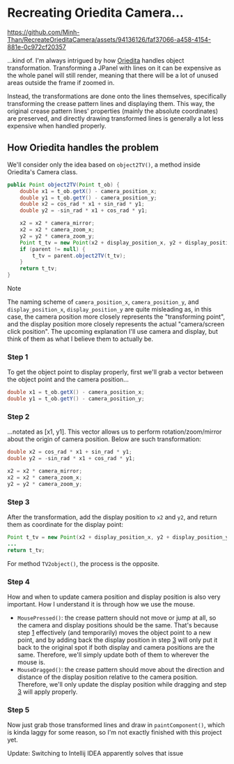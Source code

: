 # Recreating Oriedita Camera...


https://github.com/Minh-Than/RecreateOrieditaCamera/assets/94136126/faf37066-a458-4154-881e-0c972cf20357


...kind of. I'm always intrigued by how [Oriedita](https://github.com/oriedita/oriedita) handles object transformation. Transforming a JPanel with lines on it can be expensive as the whole panel will still render, meaning that there will be a lot of unused areas outside the frame if zoomed in.

Instead, the transformations are done onto the lines themselves, specifically transforming the crease pattern lines and displaying them. This way, the original crease pattern lines' properties (mainly the absolute coordinates) are preserved, and directly drawing transformed lines is generally a lot less expensive when handled properly.

## How Oriedita handles the problem

We'll consider only the idea based on `object2TV()`, a method inside Oriedita's Camera class.

```java
public Point object2TV(Point t_ob) {
    double x1 = t_ob.getX() - camera_position_x;
    double y1 = t_ob.getY() - camera_position_y;
    double x2 = cos_rad * x1 + sin_rad * y1;
    double y2 = -sin_rad * x1 + cos_rad * y1;

    x2 = x2 * camera_mirror;
    x2 = x2 * camera_zoom_x;
    y2 = y2 * camera_zoom_y;
    Point t_tv = new Point(x2 + display_position_x, y2 + display_position_y);
    if (parent != null) {
        t_tv = parent.object2TV(t_tv);
    }
    return t_tv;
}
```

> [!NOTE]  
> The naming scheme of `camera_position_x`, `camera_position_y`, and `display_position_x`, `display_position_y` are quite misleading as, in this case, the camera position more closely represents the "transforming point", and the display position more closely represents the actual "camera/screen click position". The upcoming explanation I'll use camera and display, but think of them as what I believe them to actually be.

### Step 1

To get the object point to display properly, first we'll grab a vector between the object point and the camera position...

```java
double x1 = t_ob.getX() - camera_position_x;
double y1 = t_ob.getY() - camera_position_y;
```

### Step 2

...notated as [x1, y1]. This vector allows us to perform rotation/zoom/mirror about the origin of camera position. Below are such transformation:

```java
double x2 = cos_rad * x1 + sin_rad * y1;
double y2 = -sin_rad * x1 + cos_rad * y1;

x2 = x2 * camera_mirror;
x2 = x2 * camera_zoom_x;
y2 = y2 * camera_zoom_y;
```

### Step 3

After the transformation, add the display position to `x2` and `y2`, and return them as coordinate for the display point:

```java
Point t_tv = new Point(x2 + display_position_x, y2 + display_position_y);
...
return t_tv;
```

For method `TV2object()`, the process is the opposite.

### Step 4

How and when to update camera position and display position is also very important. How I understand it is through how we use the mouse.

- `MousePressed()`: the crease pattern should not move or jump at all, so the camera and display positions should be the same. That's because step [1](#step-1) effectively (and temporarily) moves the object point to a new point, and by adding back the display position in step [3](#step-3) will only put it back to the original spot if both display and camera positions are the same. Therefore, we'll simply update both of them to wherever the mouse is.
- `MouseDragged()`: the crease pattern should move about the direction and distance of the display position relative to the camera position. Therefore, we'll only update the display position while dragging and step [3](#step-3) will apply properly.

### Step 5

Now just grab those transformed lines and draw in `paintComponent()`, which is kinda laggy for some reason, so I'm not exactly finished with this project yet.

Update: Switching to Intellij IDEA apparently solves that issue
